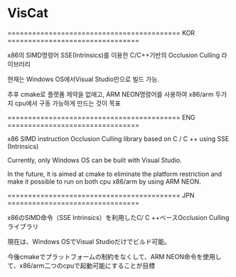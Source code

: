 # VisCat

========================================== KOR ================================

x86의 SIMD명령어 SSE(Intrinsics)를 이용한 C/C++기반의 Occlusion Culling 라이브러리

현재는 Windows OS에서Visual Studio만으로 빌드 가능. 

추후 cmake로 플랫폼 제약을 없애고, ARM NEON명령어를 사용하여 x86/arm 두가지 cpu에서 구동 가능하게 만드는 것이 목표

========================================== ENG ================================

x86 SIMD instruction Occlusion Culling library based on C / C ++ using SSE (Intrinsics)

Currently, only Windows OS can be built with Visual Studio.

In the future, it is aimed at cmake to eliminate the platform restriction and make it possible to run on both cpu x86/arm by using ARM NEON.

========================================== JPN ================================

x86のSIMD命令（SSE Intrinsics）を利用したC/ C ++ベースOcclusion Cullingライブラリ

現在は、Windows OSでVisual Studioだけでビルド可能。

今後cmakeでプラットフォームの制約をなくして、ARM NEON命令を使用して、x86/arm二つのcpuで起動可能にすることが目標
